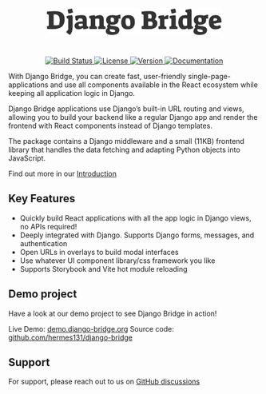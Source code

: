 <h1 align="center">
    <picture>
        <source media="(prefers-color-scheme: light)" srcset="website/static/img/django-bridge-text-black.svg">
        <source media="(prefers-color-scheme: dark)" srcset="website/static/img/django-bridge-text.svg">
        <img width="350" src="website/static/img/django-bridge-text-black.svg" alt="Django Bridge">
    </picture>
</h1>

<p align="center">
    <br>
    <a href="https://github.com/django-bridge/django-bridge/actions">
        <img src="https://github.com/django-bridge/django-bridge/workflows/Django%20Bridge%20CI/badge.svg" alt="Build Status" />
    </a>
    <a href="https://opensource.org/licenses/BSD-3-Clause">
        <img src="https://img.shields.io/badge/license-BSD-blue.svg" alt="License" />
    </a>
    <a href="https://pypi.python.org/pypi/django-bridge/">
        <img src="https://img.shields.io/pypi/v/django-bridge.svg" alt="Version" />
    </a>
    <a href="https://pypi.python.org/pypi/django-bridge/">
        <img src="https://img.shields.io/badge/Documentation-blue" alt="Documentation" />
    </a>
</p>

With Django Bridge, you can create fast, user-friendly single-page-applications and use all components available in the React ecosystem while keeping all application logic in Django.

Django Bridge applications use Django’s built-in URL routing and views, allowing you to build your backend like a regular Django app and render the frontend with React components instead of Django templates.

The package contains a Django middleware and a small (11KB) frontend library that handles the data fetching and adapting Python objects into JavaScript.

Find out more in our [Introduction](https://django-bridge.org/docs/introduction)

## Key Features

 - Quickly build React applications with all the app logic in Django views, no APIs required!
 - Deeply integrated with Django. Supports Django forms, messages, and authentication
 - Open URLs in overlays to build modal interfaces
 - Use whatever UI component library/css framework you like
 - Supports Storybook and Vite hot module reloading

## Demo project

Have a look at our demo project to see Django Bridge in action!

Live Demo: [demo.django-bridge.org](https://demo.django-bridge.org)
Source code: [github.com/hermes131/django-bridge](https://github.com/hermes131/django-bridge)

## Support

For support, please reach out to us on [GitHub discussions](https://github.com/hermes131/django-bridge/discussions)
